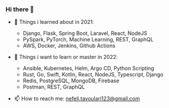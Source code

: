 ### Hi there 👋

- 🔭 Things i learned about in 2021:
  -  Django, Flask, Spring Boot, Laravel, React, NodeJS
  -  PySpark, PyTorch, Machine Learning, REST, GraphQL
  -  AWS, Docker, Jenkins, Github Αctions

- :dart: Things i want to learn or master in 2022:
  -  Ansible, Kubernetes, Helm, Argo CD, Python Scripting
  -  Rust, Go, Swift, Kotlin, React, NodeJS, Typescript, Django
  -  Redis, PostgreSQL, MongoDB, Firebase
  -  Postman, REST, GraphQL

- 📫 How to reach me: nefeli.tavoulari123@gmail.com
